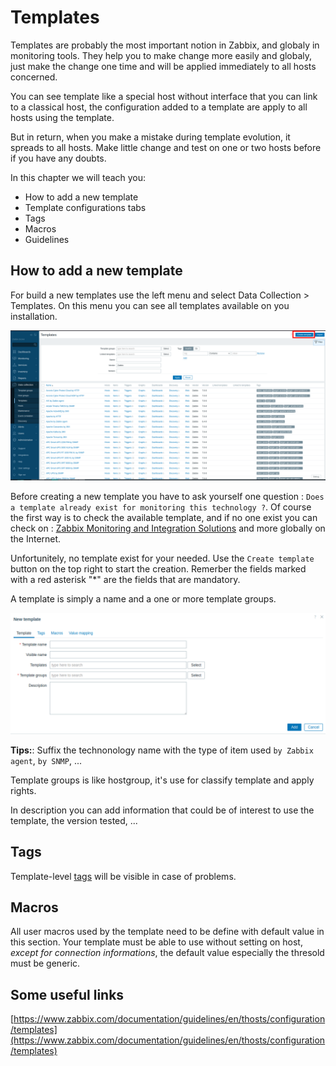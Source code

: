 # Templates

Templates are probably the most important notion in Zabbix, and globaly in monitoring tools. They help you to make change more easily and globaly, just make the change one time and will be applied immediately to all hosts concerned.

You can see template like a special host without interface that you can link to a classical host, the configuration added to a template are apply to all hosts using the template.

But in return, when you make a mistake during template evolution, it spreads to all hosts. Make little change and test on one or two hosts before if you have any doubts.

In this chapter we will teach you:

- How to add a new template
- Template configurations tabs
- Tags
- Macros
- Guidelines

## How to add a new template

For build a new templates use the left menu and select Data Collection > Templates. On this menu you can see all templates available on you installation.

![men-zabbix](image/zabbix-templates/menu-templates.png)

Before creating a new template you have to ask yourself one question : `Does a template already exist for monitoring this technology ?`.
Of course the first way is to check the available template, and if no one exist you can check on : [Zabbix Monitoring and Integration Solutions](https://www.zabbix.com/integrations) and more globally on the Internet.

Unfortunitely, no template exist for your needed.  Use the `Create template` button on the top right to start the creation.
Remerber the fields marked with a red asterisk "*" are the fields that are mandatory.

A template is simply a name and a one or more template groups.

![New template](image/zabbix-templates/menu-create-template.png)

__Tips:__: Suffix the technonology name with the type of item used `by Zabbix agent`, `by SNMP`, ...

Template groups is like hostgroup, it's use for classify template and apply rights.

In description you can add information that could be of interest to use the template, the version tested, ...

## Tags

Template-level [tags](https://www.zabbix.com/documentation/current/en/manual/config/tagging) will be visible in case of problems.

## Macros

All user macros used by the template need to be define with default value in this section.
Your template must be able to use without setting on host, _except for connection informations_, the default value especially the thresold must be generic.

## Some useful links

[https://www.zabbix.com/documentation/guidelines/en/thosts/configuration/templates](https://www.zabbix.com/documentation/guidelines/en/thosts/configuration/templates)
